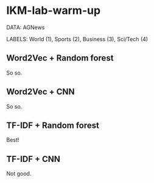 # IKM-lab-warm-up
DATA: AGNews

LABELS: World (1), Sports (2), Business (3), Sci/Tech (4)

## Word2Vec + Random forest
So so.
## Word2Vec + CNN
So so.
## TF-IDF + Random forest
Best!
## TF-IDF + CNN
Not good.
